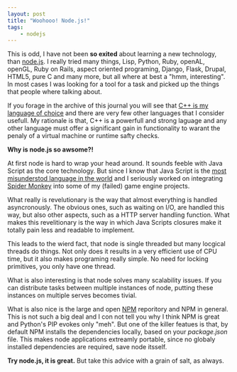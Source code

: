 ```yaml
---
layout: post
title: "Woohooo! Node.js!"
tags:
    - nodejs
---
```


This is odd, I have not been **so exited** about learning a new technology,
than [node.js]. I really tried many things, Lisp, Python, Ruby, openAL, 
openGL, Ruby on Rails, aspect oriented programing, Django, Flask, Drupal, HTML5, 
pure C and many more, but all where at best a "hmm, interesting". In most cases
I was looking for a tool for a task and picked up the things that people where 
talking about.

If you forage in the archive of this journal you will see that 
[C++ is my language of choice][1] and there are very few other languages
that I consider usefull. My rationale is that, C++ is a powerfull and strong
laguage and any other language must offer a significant gain in functionality
to warant the penaly of a virtual machine or runtime safty checks. 

**Why is node.js so awsome?!**

<!--more-->

At first node is hard to wrap your head around. It sounds feeble with 
Java Script as the core technology. But since I know that Java Script
is the [most misunderstod language in the world][2] and I seriously worked
on integrating [Spider Monkey] into some of my (failed) game engine projects.

What really is revelutionary is the way that almost everything is handled
asyncronously. The obvious ones, such as waiting on I/O, are handled this way,
but also other aspects, such as a HTTP server handling function. What makes this
revelitionary is the way in which Java Scripts closures make it totally
pain less and readable to implement.

This leads to the wierd fact, that node is single threaded but many locgical 
threads do things. Not only does it results in a very efficient use of CPU time,
but it also makes programing really simple. No need for locking primitives,
you only have one thread. 

What is also interesting is that node solves many scalability issues. If you 
can distribute tasks between multiple instances of node, putting these instances
on multiple serves becomes tivial. 

What is also nice is the large and open [NPM] reporitory and NPM in general. 
This is not such a big deal and I con not tell you why I think NPM is great and 
Python's PIP evokes only "meh". But one of the killer featues is that, by default
NPM installs the dependencies locally, based on your *package.json* file. This 
makes node applications extreamly portable, since no globaly installed 
dependencies are required, save node itsself.

**Try node.js, it is great.** But take this advice with a grain of salt, as always.

[node.js]: http://nodejs.org/
[1]: /2011/02/26/cpp-rocks.html
[2]: http://javascript.crockford.com/popular.html
[Spider Monkey]: http://developer.mozilla.org/en-US/docs/SpiderMonkey
[NPM]: htt://npmjs.org
